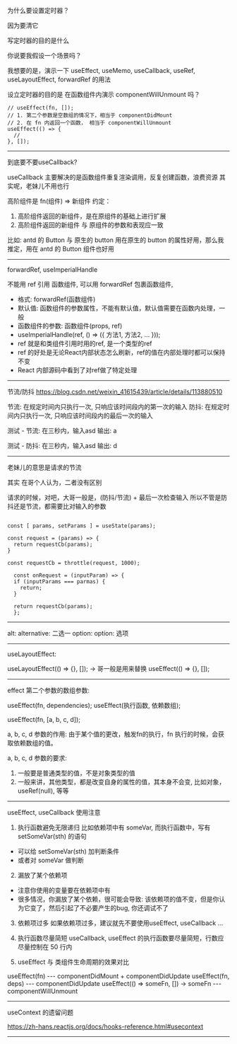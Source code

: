 为什么要设置定时器？


因为要清它

写定时器的目的是什么

你说要我假设一个场景吗？

我想要的是，演示一下 useEffect, useMemo, useCallback, useRef, useLayoutEffect, forwardRef
的用法

设立定时器的目的是 在函数组件内演示 componentWillUnmount 吗？

```jsx:
// useEffect(fn, []);
// 1. 第二个参数是空数组的情况下，相当于 componentDidMount
// 2. 在 fn 内返回一个函数， 相当于 componentWillUnmount
useEffect(() => {
  // 
}, []);
```

---

到底要不要useCallback?

useCallback 主要解决的是函数组件重复渲染调用，反复创建函数，浪费资源
其实呢，老妹儿不用也行

高阶组件是 fn(组件) => 新组件
约定：
1. 高阶组件返回的新组件，是在原组件的基础上进行扩展
2. 高阶组件返回的新组件 与 原组件的参数和表现应一致

比如:
antd 的 Button 与 原生的 button
用在原生的 button 的属性好用，那么我推定，用在 antd 的 Button 组件也好用

---

forwardRef, useImperialHandle

不能用 ref 引用 函数组件, 可以用 forwardRef 包裹函数组件,

- 格式: forwardRef(函数组件)
- 默认值: 函数组件的参数属性，不能有默认值，默认值需要在函数内处理，一般
- 函数组件的参数: 函数组件(props, ref)
- useImperialHandle(ref, () => ({ 方法1, 方法2, ... }));
- ref 就是和类组件引用时用的ref, 是一个类型的ref
- ref 的好处是无论React内部状态怎么刷新，ref的值在内部处理时都可以保持不变
- React 内部源码中看到了对ref做了特定处理

---

节流/防抖
https://blog.csdn.net/weixin_41615439/article/details/113880510

节流: 在规定时间内只执行一次, 只响应该时间段内的第一次的输入
防抖: 在规定时间内只执行一次, 只响应该时间段内的最后一次的输入

测试 - 节流: 在三秒内，输入asd
输出: a

测试 - 防抖: 在三秒内，输入asd
输出: d

---

老妹儿的意思是请求的节流

其实 在哥个人认为，二者没有区别

请求的时候，对吧，大哥一般是，(防抖/节流) + 最后一次检查输入
所以不管是防抖还是节流，都需要比对输入的参数

```javascript:

const [ params, setParams ] = useState(params);

const request = (params) => {
  return requestCb(params);
}

const requestCb = throttle(request, 1000);

  const onRequest = (inputParam) => {
  if (inputParams === parmas) {
    return;
  }

  return requestCb(params);
  };

```

---

alt: alternative: 二选一
option: option: 选项

---

useLayoutEffect:

useLayoutEffect(() => {}, []); -> 哥一般是用来替换 useEffect(() => {}, []);

---

effect 第二个参数的数组参数:

useEffect(fn, dependencies);
useEffect(执行函数, 依赖数组);

useEffect(fn, [a, b, c, d]);

a, b, c, d 参数的作用: 
由于某个值的更改，触发fn的执行，fn 执行的时候，会获取依赖数组的值。

a, b, c, d 参数的要求: 
1. 一般要是普通类型的值，不是对象类型的值 
2. 一般来讲，其他类型，都是改变自身的属性的值，其本身不会变, 比如对象，useRef(null), 等等

---

useEffect, useCallback 使用注意

1. 执行函数避免无限递归
比如依赖项中有 someVar, 而执行函数中，写有 setSomeVar(sth) 的语句
- 可以给 setSomeVar(sth) 加判断条件
- 或者对 someVar 做判断

2. 漏放了某个依赖项
- 注意你使用的变量要在依赖项中有
- 很多情况，你漏放了某个依赖，很可能会导致: 该依赖项的值不变，但是你认为它变了，然后引起了不必要产生的bug, 你还调试不了

3. 依赖项过多
如果依赖项过多，建议就先不要使用useEffect, useCallback ...

4. 执行函数尽量简短
useCallback, useEffect 的执行函数要尽量简短，行数应尽量控制在 50 行内

5. useEffect 与 类组件生命周期的效果对比

useEffect(fn)  --- componentDidMount + componentDidUpdate
useEffect(fn, deps) --- componentDidUpdate
useEffect(() => someFn, []) -> someFn --- componentWillUnmount

---

useContext 的遗留问题

https://zh-hans.reactjs.org/docs/hooks-reference.html#usecontext

---
